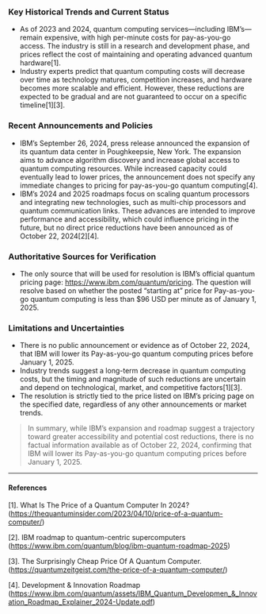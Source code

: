 ### Key Historical Trends and Current Status

- As of 2023 and 2024, quantum computing services—including IBM’s—remain expensive, with high per-minute costs for pay-as-you-go access. The industry is still in a research and development phase, and prices reflect the cost of maintaining and operating advanced quantum hardware[1].
- Industry experts predict that quantum computing costs will decrease over time as technology matures, competition increases, and hardware becomes more scalable and efficient. However, these reductions are expected to be gradual and are not guaranteed to occur on a specific timeline[1][3].

### Recent Announcements and Policies

- IBM’s September 26, 2024, press release announced the expansion of its quantum data center in Poughkeepsie, New York. The expansion aims to advance algorithm discovery and increase global access to quantum computing resources. While increased capacity could eventually lead to lower prices, the announcement does not specify any immediate changes to pricing for pay-as-you-go quantum computing[4].
- IBM’s 2024 and 2025 roadmaps focus on scaling quantum processors and integrating new technologies, such as multi-chip processors and quantum communication links. These advances are intended to improve performance and accessibility, which could influence pricing in the future, but no direct price reductions have been announced as of October 22, 2024[2][4].

### Authoritative Sources for Verification

- The only source that will be used for resolution is IBM’s official quantum pricing page: https://www.ibm.com/quantum/pricing. The question will resolve based on whether the posted “starting at” price for Pay-as-you-go quantum computing is less than $96 USD per minute as of January 1, 2025.

### Limitations and Uncertainties

- There is no public announcement or evidence as of October 22, 2024, that IBM will lower its Pay-as-you-go quantum computing prices before January 1, 2025.
- Industry trends suggest a long-term decrease in quantum computing costs, but the timing and magnitude of such reductions are uncertain and depend on technological, market, and competitive factors[1][3].
- The resolution is strictly tied to the price listed on IBM’s pricing page on the specified date, regardless of any other announcements or market trends.

> In summary, while IBM’s expansion and roadmap suggest a trajectory toward greater accessibility and potential cost reductions, there is no factual information available as of October 22, 2024, confirming that IBM will lower its Pay-as-you-go quantum computing prices before January 1, 2025.

---

#### References

[1]. What Is The Price of a Quantum Computer In 2024? (https://thequantuminsider.com/2023/04/10/price-of-a-quantum-computer/)

[2]. IBM roadmap to quantum-centric supercomputers (https://www.ibm.com/quantum/blog/ibm-quantum-roadmap-2025)

[3]. The Surprisingly Cheap Price Of A Quantum Computer. (https://quantumzeitgeist.com/the-price-of-a-quantum-computer/)

[4]. Development & Innovation Roadmap (https://www.ibm.com/quantum/assets/IBM_Quantum_Developmen_&_Innovation_Roadmap_Explainer_2024-Update.pdf)